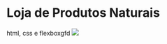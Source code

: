 # Loja de Produtos Naturais

html, css e flexboxgfd
<img src="https://github.com/dieegobs/loja-de-produtos-naturais/blob/main/images/Site.png?raw=true"/>
